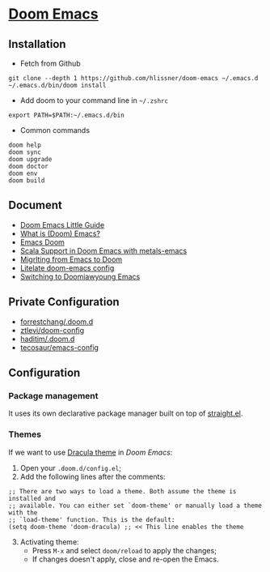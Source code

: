 # [Doom Emacs](https://github.com/hlissner/doom-emacs)

## Installation
- Fetch from Github
``` shell
git clone --depth 1 https://github.com/hlissner/doom-emacs ~/.emacs.d
~/.emacs.d/bin/doom install
```

- Add doom to your command line in `~/.zshrc`
``` shell
export PATH=$PATH:~/.emacs.d/bin
```

- Common commands

``` shell
doom help
doom sync
doom upgrade
doom doctor
doom env
doom build
```

## Document
- [Doom Emacs Little Guide](https://www.ianjones.us/doom-emacs)
- [What is (Doom) Emacs?](https://zacjones.io/what-is-emacs)
- [Emacs Doom](https://zaiste.net/courses/emacs-doom/)
- [Scala Support in Doom Emacs with metals-emacs](https://siawyoung.com/blog/code/2020-02-06-installing-metals-emacs-doom)
- [Migrlting from Emacs to Doom](https://irreal.org/blog/?p=8744)
- [Litelate doom-emacs config](https://rgoswami.me/dotdoom/config.html)
- [Switching to Doomiawyoung Emacs](https://www.ethanaa.com/blog/switching-to-doom-emacs/#why-the-switch)

## Private Configuration
- [forrestchang/.doom.d](https://github.com/forrestchang/.doom.d/)
- [ztlevi/doom-config](https://github.com/ztlevi/doom-config)
- [haditim/.doom.d](https://github.com/haditim/.doom.d)
- [tecosaur/emacs-config](https://github.com/tecosaur/emacs-config)

## Configuration
### Package management
It uses its own declarative package manager built on top of [straight.el](https://github.com/raxod502/straight.el).

### Themes
If we want to use [Dracula theme](https://draculatheme.com/doom-emacs/) in *Doom Emacs*:
1. Open your `.doom.d/config.el`;
2. Add the following lines after the comments:
``` shell
;; There are two ways to load a theme. Both assume the theme is installed and
;; available. You can either set `doom-theme' or manually load a theme with the
;; `load-theme' function. This is the default:
(setq doom-theme 'doom-dracula) ;; << This line enables the theme
```
3. Activating theme:
   - Press `M-x` and select `doom/reload` to apply the changes;
   - If changes doesn't apply, close and re-open the Emacs.
